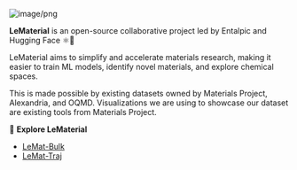 ![image/png](https://cdn-uploads.huggingface.co/production/uploads/65a67b0ee65b8ffd3b91572f/nMqy0cpsj15EIliGzfOo_.png)

**LeMaterial** is an open-source collaborative project led by Entalpic and Hugging Face ⚛️🤗

LeMaterial aims to simplify and accelerate materials research, making it easier to train ML models, identify novel materials, and explore chemical spaces.

This is made possible by existing datasets owned by Materials Project, Alexandria, and OQMD. Visualizations we are using to showcase our dataset are existing tools from Materials Project.

🔗 **Explore LeMaterial** 
- [LeMat-Bulk](https://huggingface.co/datasets/LeMaterial/LeMat-Bulk)
- [LeMat-Traj](https://huggingface.co/datasets/LeMaterial/LeMat-Traj)
